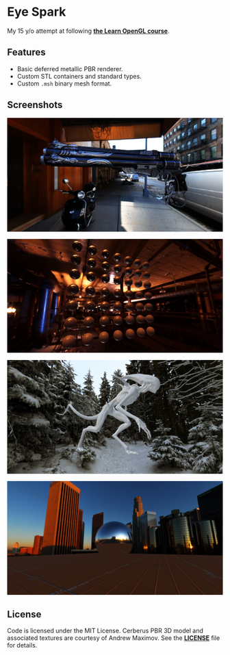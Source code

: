 # Eye Spark

My 15 y/o attempt at following **[the Learn OpenGL course](https://learnopengl.com/)**.

## Features

- Basic deferred metallic PBR renderer.
- Custom STL containers and standard types.
- Custom `.msh` binary mesh format.

## Screenshots

![](docs/screenshot_1.jpg)

![](docs/screenshot_2.jpg)

![](docs/screenshot_3.jpg)

![](docs/screenshot_4.jpg)

## License

Code is licensed under the MIT License.
Cerberus PBR 3D model and associated textures are courtesy of Andrew Maximov.
See the **[LICENSE](LICENSE)** file for details.
